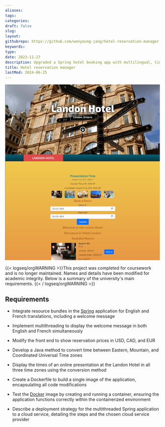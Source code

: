 ```yaml
---
aliases: 
tags:
categories:
draft: false
slug: 
layout: 
githubrepo: https://github.com/wonyoung-jang/hotel-reservation-manager
keywords: 
type: 
date: 2023-11-27
description: Upgraded a Spring hotel booking app with multilingual, timezone, and currency features. Deployed via Docker
title: Hotel reservation manager
lastMod: 2024-06-25
---
```

![🖼 hotel-reservation-manager.webp](/assets/hotel-reservation-manager.webp)

{{< logseq/orgWARNING >}}This project was completed for coursework and is no longer maintained. Names and details have been modified for academic integrity. Below is a summary of the university's main requirements.
{{< / logseq/orgWARNING >}}

## Requirements

  + Integrate resource bundles in the [Spring](https://spring.io/projects/spring-framework) application for English and French translations, including a welcome message

  + Implement multithreading to display the welcome message in both English and French simultaneously

  + Modify the front end to show reservation prices in USD, CAD, and EUR

  + Develop a Java method to convert time between Eastern, Mountain, and Coordinated Universal Time zones

  + Display the times of an online presentation at the Landon Hotel in all three time zones using the conversion method

  + Create a Dockerfile to build a single image of the application, encapsulating all code modifications

  + Test the [Docker](https://www.docker.com/) image by creating and running a container, ensuring the application functions correctly within the containerized environment

  + Describe a deployment strategy for the multithreaded Spring application to a cloud service, detailing the steps and the chosen cloud service provider

